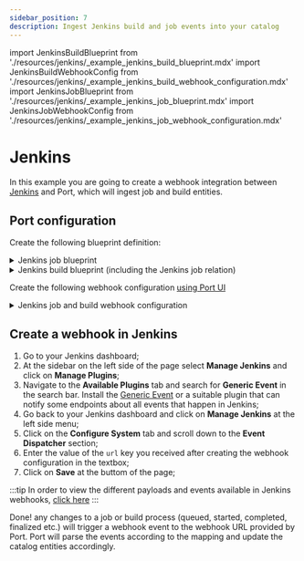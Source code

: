 ```yaml
---
sidebar_position: 7
description: Ingest Jenkins build and job events into your catalog
---
```


import JenkinsBuildBlueprint from './resources/jenkins/\_example_jenkins_build_blueprint.mdx'
import JenkinsBuildWebhookConfig from './resources/jenkins/\_example_jenkins_build_webhook_configuration.mdx'
import JenkinsJobBlueprint from './resources/jenkins/\_example_jenkins_job_blueprint.mdx'
import JenkinsJobWebhookConfig from './resources/jenkins/\_example_jenkins_job_webhook_configuration.mdx'

# Jenkins

In this example you are going to create a webhook integration between [Jenkins](https://www.jenkins.io/) and Port, which will ingest job and build entities.

## Port configuration

Create the following blueprint definition:

<details>
<summary>Jenkins job blueprint</summary>

<JenkinsJobBlueprint/>

</details>

<details>

<summary>Jenkins build blueprint (including the Jenkins job relation)</summary>
<JenkinsBuildBlueprint/>

</details>

Create the following webhook configuration [using Port UI](../../?operation=ui#configuring-webhook-endpoints)

<details>

<summary>Jenkins job and build webhook configuration</summary>

1. **Basic details** tab - fill the following details:
   1. Title : `Jenkins Mapper`;
   2. Identifier : `jenkins_mapper`;
   3. Description : `A webhook configuration to map Jenkins builds and jobs to Port`;
   4. Icon : `Jenkins`;
2. **Integration configuration** tab - fill the following JQ mapping:

   <JenkinsBuildWebhookConfig/>

3. Click **Save** at the bottom of the page.

</details>

## Create a webhook in Jenkins

1. Go to your Jenkins dashboard;
2. At the sidebar on the left side of the page select **Manage Jenkins** and click on **Manage Plugins**;
3. Navigate to the **Available Plugins** tab and search for **Generic Event** in the search bar. Install the [Generic Event](https://plugins.jenkins.io/generic-event/) or a suitable plugin that can notify some endpoints about all events that happen in Jenkins;
4. Go back to your Jenkins dashboard and click on **Manage Jenkins** at the left side menu;
5. Click on the **Configure System** tab and scroll down to the **Event Dispatcher** section;
6. Enter the value of the `url` key you received after creating the webhook configuration in the textbox;
7. Click on **Save** at the buttom of the page;

:::tip
In order to view the different payloads and events available in Jenkins webhooks, [click here](https://plugins.jenkins.io/generic-event/)
:::

Done! any changes to a job or build process (queued, started, completed, finalized etc.) will trigger a webhook event to the webhook URL provided by Port. Port will parse the events according to the mapping and update the catalog entities accordingly.
